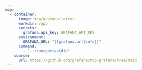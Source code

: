 ```yaml
---
mcp:
  - container:
      image: mcp/grafana:latest
      workdir: /app
      secrets:
        grafana.api_key: GRAFANA_API_KEY
      environment:
        GRAFANA_URL: "{{grafana.url|safe}}"
      command:
        - "--transport=stdio"
    source:
      url: https://github.com/grafana/mcp-grafana/tree/main
---
```

